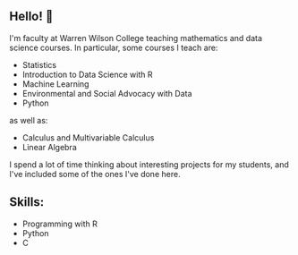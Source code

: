 ## Hello! 👋  

I'm faculty at Warren Wilson College teaching mathematics and data science courses.  In particular, some courses I teach are:

  + Statistics
  + Introduction to Data Science with R
  + Machine Learning
  + Environmental and Social Advocacy with Data
  + Python

as well as:

  +  Calculus and Multivariable Calculus
  +  Linear Algebra

I spend a lot of time thinking about interesting projects for my students, and I've included some of the ones I've done here.

## Skills:

 + Programming with R
 + Python
 + C


<!--
**hrosson/hrosson** is a ✨ _special_ ✨ repository because its `README.md` (this file) appears on your GitHub profile.

Here are some ideas to get you started:

- 🔭 I’m currently working on ...
- 🌱 I’m currently learning ...
- 👯 I’m looking to collaborate on ...
- 🤔 I’m looking for help with ...
- 💬 Ask me about ...
- 📫 How to reach me: ...
- 😄 Pronouns: ...
- ⚡ Fun fact: ...
-->
